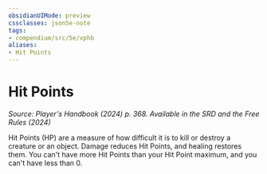 ```yaml
---
obsidianUIMode: preview
cssclasses: json5e-note
tags:
- compendium/src/5e/xphb
aliases:
- Hit Points
---
```

# Hit Points
*Source: Player's Handbook (2024) p. 368. Available in the <span title='Systems Reference Document (5.2)'>SRD</span> and the Free Rules (2024)* 

Hit Points (HP) are a measure of how difficult it is to kill or destroy a creature or an object. Damage reduces Hit Points, and healing restores them. You can't have more Hit Points than your Hit Point maximum, and you can't have less than 0.